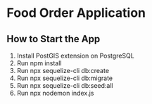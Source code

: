 # Food Order Application

## How to Start the App

1. Install PostGIS extension on PostgreSQL 
2. Run npm install
3. Run npx sequelize-cli db:create
4. Run npx sequelize-cli db:migrate
5. Run npx sequelize-cli db:seed:all
6. Run npx nodemon index.js
